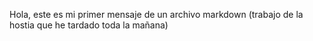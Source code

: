 Hola, este es mi primer mensaje de un archivo markdown (trabajo de la hostia que he tardado toda la mañana)